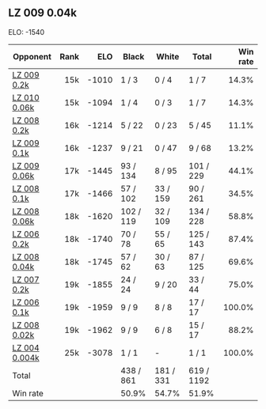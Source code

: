 ## LZ 009 0.04k ##

ELO: -1540

Opponent | Rank | ELO | Black | White | Total | Win rate
---------|-----:|----:|-------|-------|-------|-------:
[LZ 009 0.2k](LZ%20009%200.2k.md) | 15k | -1010 | 1 / 3 | 0 / 4 | 1 / 7 | 14.3%
[LZ 010 0.06k](LZ%20010%200.06k.md) | 15k | -1094 | 1 / 4 | 0 / 3 | 1 / 7 | 14.3%
[LZ 008 0.2k](LZ%20008%200.2k.md) | 16k | -1214 | 5 / 22 | 0 / 23 | 5 / 45 | 11.1%
[LZ 009 0.1k](LZ%20009%200.1k.md) | 16k | -1237 | 9 / 21 | 0 / 47 | 9 / 68 | 13.2%
[LZ 009 0.06k](LZ%20009%200.06k.md) | 17k | -1445 | 93 / 134 | 8 / 95 | 101 / 229 | 44.1%
[LZ 008 0.1k](LZ%20008%200.1k.md) | 17k | -1466 | 57 / 102 | 33 / 159 | 90 / 261 | 34.5%
[LZ 008 0.06k](LZ%20008%200.06k.md) | 18k | -1620 | 102 / 119 | 32 / 109 | 134 / 228 | 58.8%
[LZ 006 0.2k](LZ%20006%200.2k.md) | 18k | -1740 | 70 / 78 | 55 / 65 | 125 / 143 | 87.4%
[LZ 008 0.04k](LZ%20008%200.04k.md) | 18k | -1745 | 57 / 62 | 30 / 63 | 87 / 125 | 69.6%
[LZ 007 0.2k](LZ%20007%200.2k.md) | 19k | -1855 | 24 / 24 | 9 / 20 | 33 / 44 | 75.0%
[LZ 006 0.1k](LZ%20006%200.1k.md) | 19k | -1959 | 9 / 9 | 8 / 8 | 17 / 17 | 100.0%
[LZ 008 0.02k](LZ%20008%200.02k.md) | 19k | -1962 | 9 / 9 | 6 / 8 | 15 / 17 | 88.2%
[LZ 004 0.004k](LZ%20004%200.004k.md) | 25k | -3078 | 1 / 1 | - | 1 / 1 | 100.0%
Total | | | 438 / 861 | 181 / 331 | 619 / 1192 | 
Win rate| | | 50.9% | 54.7% | 51.9% | 
